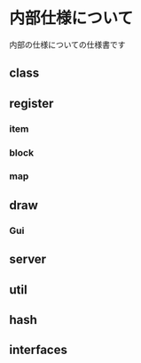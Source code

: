 # 内部仕様について
内部の仕様についての仕様書です<br>
## class
## register
### item
### block
### map
## draw
### Gui
## server
## util
## hash
## interfaces